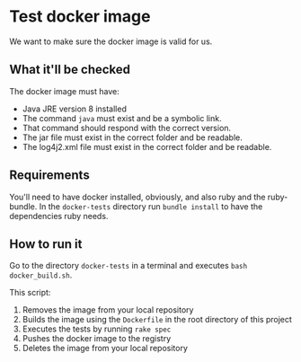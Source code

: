 # Test docker image

We want to make sure the docker image is valid for us.

## What it'll be checked

The docker image must have:
* Java JRE version 8 installed
* The command `java` must exist and be a symbolic link.
* That command should respond with the correct version.
* The jar file must exist in the correct folder and be readable.
* The log4j2.xml file must exist in the correct folder and be readable.

## Requirements

You'll need to have docker installed, obviously, and also ruby and the ruby-bundle.
In the `docker-tests` directory run `bundle install` to have the dependencies ruby needs.

## How to run it

Go to the directory `docker-tests` in a terminal and executes `bash docker_build.sh`.

This script: 

1. Removes the image from your local repository
1. Builds the image using the `Dockerfile` in the root directory of this project
1. Executes the tests by running `rake spec`
1. Pushes the docker image to the registry
1. Deletes the image from your local repository
